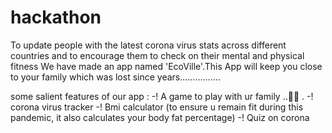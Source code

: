 # hackathon

To update people with the latest corona virus stats across different countries and to encourage them to check on their mental and physical fitness We have made an app named 'EcoVille'.This App will keep you close to your family which was lost since years................

some salient features of our app :
-! A game to play with ur family ..🖖🔥 .
-! corona virus tracker
-! Bmi calculator (to ensure u remain fit during this pandemic, it also calculates your body fat percentage)
-! Quiz on corona
